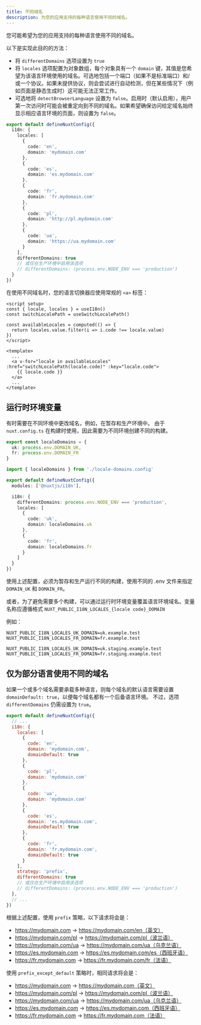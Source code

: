 ```yaml
---
title: 不同域名
description: 为您的应用支持的每种语言使用不同的域名。
---
```


您可能希望为您的应用支持的每种语言使用不同的域名。

以下是实现此目的的方法：

- 将 `differentDomains` 选项设置为 `true`
- 将 `locales` 选项配置为对象数组，每个对象具有一个 `domain` 键，其值是您希望为该语言环境使用的域名。可选地包括一个端口（如果不是标准端口）和/或一个协议。如果未提供协议，则会尝试进行自动检测，但在某些情况下（例如页面是静态生成时）这可能无法正常工作。
- 可选地将 `detectBrowserLanguage` 设置为 `false`。启用时（默认启用），用户第一次访问时可能会被重定向到不同的域名。如果希望确保访问给定域名始终显示相应语言环境的页面，则设置为 `false`。

```ts [nuxt.config.ts]
export default defineNuxtConfig({
  i18n: {
    locales: [
      {
        code: 'en',
        domain: 'mydomain.com'
      },
      {
        code: 'es',
        domain: 'es.mydomain.com'
      },
      {
        code: 'fr',
        domain: 'fr.mydomain.com'
      },
      {
        code: 'pl',
        domain: 'http://pl.mydomain.com'
      },
      {
        code: 'ua',
        domain: 'https://ua.mydomain.com'
      }
    ],
    differentDomains: true
    // 或仅在生产环境中启用该选项
    // differentDomains: (process.env.NODE_ENV === 'production')
  }
})
```

在使用不同域名时，您的语言切换器应使用常规的 `<a>` 标签：

```vue
<script setup>
const { locale, locales } = useI18n()
const switchLocalePath = useSwitchLocalePath()

const availableLocales = computed(() => {
  return locales.value.filter(i => i.code !== locale.value)
})
</script>

<template>
  ...
  <a v-for="locale in availableLocales" :href="switchLocalePath(locale.code)" :key="locale.code">
    {{ locale.code }}
  </a>
  ...
</template>
```

## 运行时环境变量

有时需要在不同环境中更改域名，例如，在暂存和生产环境中。
由于 `nuxt.config.ts` 在构建时使用，因此需要为不同环境创建不同的构建。

```ts [locale-domains.config.ts]
export const localeDomains = {
  uk: process.env.DOMAIN_UK,
  fr: process.env.DOMAIN_FR
}
```

```ts [nuxt.config.ts]
import { localeDomains } from './locale-domains.config'

export default defineNuxtConfig({
  modules: ['@nuxtjs/i18n'],

  i18n: {
    differentDomains: process.env.NODE_ENV === 'production',
    locales: [
      {
        code: 'uk',
        domain: localeDomains.uk
      },
      {
        code: 'fr',
        domain: localeDomains.fr
      }
    ]
  }
})
```

使用上述配置，必须为暂存和生产运行不同的构建，使用不同的 .env 文件来指定 `DOMAIN_UK` 和 `DOMAIN_FR`。

或者，为了避免需要多个构建，可以通过运行时环境变量覆盖语言环境域名。变量名称应遵循格式 `NUXT_PUBLIC_I18N_LOCALES_{locale code}_DOMAIN`

例如：

```shell [production.env]
NUXT_PUBLIC_I18N_LOCALES_UK_DOMAIN=uk.example.test
NUXT_PUBLIC_I18N_LOCALES_FR_DOMAIN=fr.example.test
```

```shell [staging.env]
NUXT_PUBLIC_I18N_LOCALES_UK_DOMAIN=uk.staging.example.test
NUXT_PUBLIC_I18N_LOCALES_FR_DOMAIN=fr.staging.example.test
```

## 仅为部分语言使用不同的域名

如果一个或多个域名需要承载多种语言，则每个域名的默认语言需要设置 `domainDefault: true`，以便每个域名都有一个后备语言环境。
不过，选项 `differentDomains` 仍需设置为 `true`。

```js {}[nuxt.config.js]
export default defineNuxtConfig({
  // ...
  i18n: {
    locales: [
      {
        code: 'en',
        domain: 'mydomain.com',
        domainDefault: true
      },
      {
        code: 'pl',
        domain: 'mydomain.com'
      },
      {
        code: 'ua',
        domain: 'mydomain.com'
      },
      {
        code: 'es',
        domain: 'es.mydomain.com',
        domainDefault: true
      },
      {
        code: 'fr',
        domain: 'fr.mydomain.com',
        domainDefault: true
      }
    ],
    strategy: 'prefix',
    differentDomains: true
    // 或仅在生产环境中启用该选项
    // differentDomains: (process.env.NODE_ENV === 'production')
  },
  // ...
})
```

根据上述配置，使用 `prefix` 策略，以下请求将会是：
- https://mydomain.com -> https://mydomain.com/en（英文）
- https://mydomain.com/pl -> https://mydomain.com/pl（波兰语）
- https://mydomain.com/ua -> https://mydomain.com/ua（乌克兰语）
- https://es.mydomain.com -> https://es.mydomain.com/es（西班牙语）
- https://fr.mydomain.com -> https://fr.mydomain.com/fr（法语）

使用 `prefix_except_default` 策略时，相同请求将会是：
- https://mydomain.com -> https://mydomain.com（英文）
- https://mydomain.com/pl -> https://mydomain.com/pl（波兰语）
- https://mydomain.com/ua -> https://mydomain.com/ua（乌克兰语）
- https://es.mydomain.com -> https://es.mydomain.com（西班牙语）
- https://fr.mydomain.com -> https://fr.mydomain.com（法语）